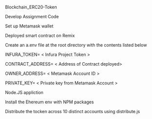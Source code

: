 Blockchain_ERC20-Token

Develop Assignment Code  

Set up Metamask wallet

Deployed smart contract on Remix

Create an a.env file at the root directory with the contents listed below

INFURA_TOKEN= < Infura Project Token >

CONTRACT_ADDRESS= < Address of Contract deployed>

OWNER_ADDRESS= < Metamask Account ID >

PRIVATE_KEY= < Private key from Metamask Account >

Node.JS appliction

Install the Ehereum env with NPM packages

Distribute the tocken across 10 distinct accounts using distribute.js
